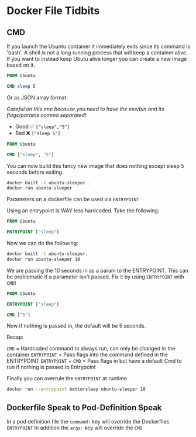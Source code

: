 # Docker File Tidbits

## CMD

If you launch the Ubuntu container it immediately exits since its command is 'bash'.
A shell is not a long running process that will keep a container alive.  
If you want to instead keep Ubutu alive longer you can create a new image based on it.

```dockerfile
FROM Ubuntu

CMD sleep 5
```

Or as JSON array format:

_Careful on this one because you need to have the exe/bin and its flags/params comma separated!_

- Good ✅ `["sleep","5"]`
- Bad ❌ `["sleep 5"]`

```dockerfile
FROM Ubuntu

CMD ["sleep", "5"]
```

You can now build this fancy new image that does nothing except sleep 5 seconds before exiting.

```bash
docker built -t ubuntu-sleeper .
docker run ubuntu-sleeper
```

Parameters on a dockerfile can be used via `ENTRYPOINT`

Using an entrypoint is WAY less hardcoded.  Take the following:

```dockerfile
FROM Ubuntu

ENTRYPOINT ["sleep"]
```

Now we can do the following:

```bash
docker built -t ubuntu-sleeper.
docker run ubuntu-sleeper 10
```

We are passing the 10 seconds in as a param to the ENTRYPOINT.
This can be problematic if a parameter isn't passed.  Fix it by using `ENTRYPOINT` with `CMD`!

```dockerfile
FROM Ubuntu

ENTRYPOINT ["sleep"]

CMD ["5"]
```

Now if nothing is passed in, the default will be 5 seconds.

Recap:

`CMD` = Hardcoded command to always run, can only be changed in the container
`ENTRYPOINT` = Pass flags into the command defined in the ENTRYPOINT
`ENTRYPOINT` + `CMD` = Pass flags in but have a default Cmd to run if nothing is passed to Entrypoint

Finally you can overrule the `ENTRYPOINT` at runtime

```bash
docker run --entrypoint bettersleep ubuntu-sleeper 10
```

## Dockerfile Speak to Pod-Definition Speak

In a pod definition file the `command:` key will override the Dockerfiles `ENTRYPOINT`
In addition the `args:` key will override the `CMD`
